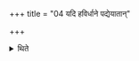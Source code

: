 +++
title = "04 यदि हविर्धाने पद्येयातान्"

+++

<details><summary>थिते</summary>

4. If the two Havirdhāna(-carts) collapse, the Adhvaryu should lift the southern; the Pratiprasthātr̥ should prop it up. The Pratiprasthātr̥ should lift up the northern, the Adhvaryu should prop it up. 

</details>
